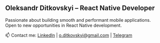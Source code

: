 ## Oleksandr Ditkovskyi – React Native Developer  

Passionate about building smooth and performant mobile applications.  
Open to new opportunities in React Native development.  

📫 Contact me: [LinkedIn](https://www.linkedin.com/in/oleksandrditkovskyi) | [o.ditkovskyi@gmail.com](mailto:o.ditkovskyi@gmail.com)  | [Telegram](https://t.me/oleksandrvln)
